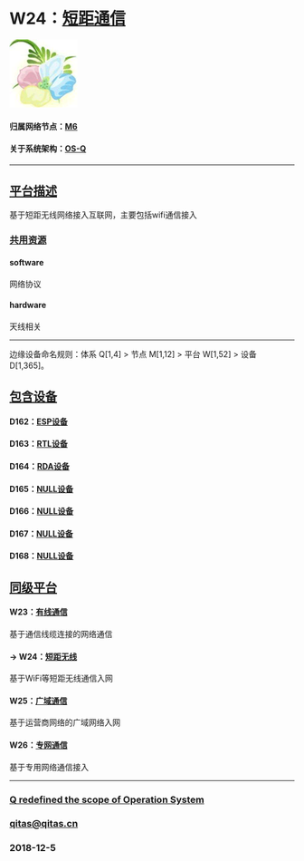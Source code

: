 ﻿# W24：[短距通信](https://github.com/OS-Q/W24)

[![sites](OS-Q/OS-Q.png)](http://www.OS-Q.com)

#### 归属网络节点：[M6](https://github.com/OS-Q/M6)

#### 关于系统架构：[OS-Q](https://github.com/OS-Q/OS-Q)

---

## [平台描述](https://github.com/OS-Q/W24/wiki) 

基于短距无线网络接入互联网，主要包括wifi通信接入

### [共用资源](https://github.com/OS-Q/W24/wiki/) 

#### software

网络协议

#### hardware

天线相关

---

边缘设备命名规则：体系 Q[1,4] > 节点 M[1,12] > 平台 W[1,52] > 设备 D[1,365]。

## [包含设备](https://github.com/OS-Q/M6/wiki/) 

#### D162：[ESP设备](https://github.com/OS-Q/D162)



#### D163：[RTL设备](https://github.com/OS-Q/D163)



#### D164：[RDA设备](https://github.com/OS-Q/D164)



#### D165：[NULL设备](https://github.com/OS-Q/D165)



#### D166：[NULL设备](https://github.com/OS-Q/D166)



#### D167：[NULL设备](https://github.com/OS-Q/D167)



#### D168：[NULL设备](https://github.com/OS-Q/D168)



## [同级平台](https://github.com/OS-Q/W25/wiki/index)

#### W23：[有线通信](https://github.com/OS-Q/W23)

基于通信线缆连接的网络通信

#### -> W24：[短距无线](https://github.com/OS-Q/W24)

基于WiFi等短距无线通信入网

#### W25：[广域通信](https://github.com/OS-Q/W25)

基于运营商网络的广域网络入网

#### W26：[专网通信](https://github.com/OS-Q/W26)

基于专用网络通信接入


---

###  [Q redefined the scope of Operation System](http://www.OS-Q.com)
###  qitas@qitas.cn
###  2018-12-5

